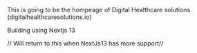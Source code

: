 This is going to be the hompeage of Digital Healthcare solutions (digitalhealthcaresolutions.io)

Building using Nextjs 13

// Will return to this when NextJs13 has more support//
